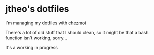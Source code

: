 # jtheo's dotfiles

I'm managing my dotfiles with [chezmoi](https://github.com/twpayne/chezmoi)

There's a lot of old stuff that I should clean, so it might be that a bash function isn't working, sorry...

It's a working in progress
